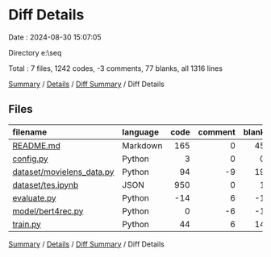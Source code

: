 # Diff Details

Date : 2024-08-30 15:07:05

Directory e:\\seq

Total : 7 files,  1242 codes, -3 comments, 77 blanks, all 1316 lines

[Summary](results.md) / [Details](details.md) / [Diff Summary](diff.md) / Diff Details

## Files
| filename | language | code | comment | blank | total |
| :--- | :--- | ---: | ---: | ---: | ---: |
| [README.md](/README.md) | Markdown | 165 | 0 | 45 | 210 |
| [config.py](/config.py) | Python | 3 | 0 | 0 | 3 |
| [dataset/movielens_data.py](/dataset/movielens_data.py) | Python | 94 | -9 | 19 | 104 |
| [dataset/tes.ipynb](/dataset/tes.ipynb) | JSON | 950 | 0 | 1 | 951 |
| [evaluate.py](/evaluate.py) | Python | -14 | 6 | -1 | -9 |
| [model/bert4rec.py](/model/bert4rec.py) | Python | 0 | -6 | -1 | -7 |
| [train.py](/train.py) | Python | 44 | 6 | 14 | 64 |

[Summary](results.md) / [Details](details.md) / [Diff Summary](diff.md) / Diff Details